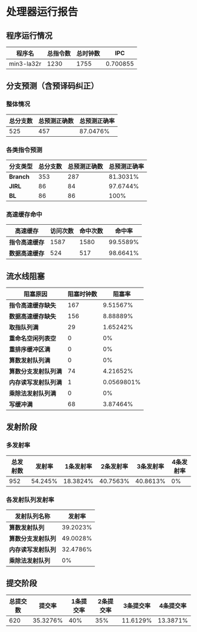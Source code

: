 # 处理器运行报告
## 程序运行情况
|程序名|总指令数|总时钟数|IPC|
|---|---|---|---|
|min3-la32r|1230|1755|0.700855|

## 分支预测（含预译码纠正）
### 整体情况
|总分支数|总预测正确数|总预测正确率|
|---|---|---|
|525|457|87.0476%|

### 各类指令预测
|分支类型|总分支数|总预测正确数|总预测正确率|
|---|---|---|---|
|**Branch**| 353 | 287 | 81.3031%|
|**JIRL**| 86 | 84 | 97.6744%|
|**BL**| 86 | 86 | 100%|

### 高速缓存命中
|高速缓存|访问次数|命中次数|命中率|
|---|---|---|---|
|**指令高速缓存**| 1587 | 1580 | 99.5589%|
|**数据高速缓存**| 524 | 517 | 98.6641%|
## 流水线阻塞
|阻塞原因|阻塞时钟数|阻塞率|
|---|---|---|
|**指令高速缓存缺失**| 167 | 9.51567%|
|**数据高速缓存缺失**| 156 | 8.88889%|
|**取指队列满**| 29 | 1.65242%|
|**重命名空闲列表空**|0 | 0%|
|**重排序缓冲区满**|0 | 0%|
|**算数发射队列满**|0 | 0%|
|**算数分支发射队列满**|74 | 4.21652%|
|**内存读写发射队列满**|1 | 0.0569801%|
|**乘除法发射队列满**|0 | 0%|
|**写缓冲满**|68 | 3.87464%|

## 发射阶段
### 多发射率
|总发射数|发射率|1条发射率|2条发射率|3条发射率|4条发射率|
|---|---|---|---|---|---|
|952|54.245%|18.3824%|40.7563%|40.8613%|0%|

### 各发射队列发射率
|发射队列名称|发射率|
|---|---|
|**算数发射队列**|39.2023%|
|**算数分支发射队列**|49.0028%|
|**内存读写发射队列**|32.4786%|
|**乘除法发射队列**|0%|

## 提交阶段
|总提交数|提交率|1条提交率|2条提交率|3条提交率|4条提交率|
|---|---|---|---|---|---|
|620|35.3276%|40%|35%|11.6129%|13.3871%|
